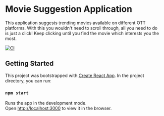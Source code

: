 # Movie Suggestion Application
This application suggests trending movies available on different OTT platforms. With this you wouldn't need to scroll through, all you need to do is just a click! Keep clicking until you find the movie which interests you the most. 


[![CI](https://github.com/ashusharmatech/movie-suggestion/actions/workflows/ci.yml/badge.svg)](https://github.com/ashusharmatech/movie-suggestion/actions/workflows/ci.yml)


## Getting Started

This project was bootstrapped with [Create React App](https://github.com/facebook/create-react-app). 
In the project directory, you can run:
### `npm start`

Runs the app in the development mode.<br />
Open [http://localhost:3000](http://localhost:3000) to view it in the browser.


